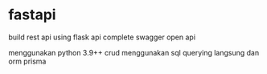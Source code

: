 # fastapi
build rest api using flask api complete swagger open api

menggunakan python 3.9++
crud menggunakan sql querying langsung dan orm prisma
